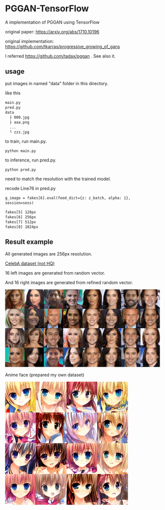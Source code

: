 # PGGAN-TensorFlow
A implementation of PGGAN using TensorFlow

original paper: https://arxiv.org/abs/1710.10196

original implementation: https://github.com/tkarras/progressive_growing_of_gans

I referred https://github.com/tadax/pggan . See also it.

## usage
put images in named "data" folder in this directory.

like this
```
main.py
pred.py
data
  ├ 000.jpg
  ├ aaa.png
  ...
  └ zzz.jpg
```

to train, run main.py.

```
python main.py
```

to inference, run pred.py.

```
python pred.py
```

need to match the resolution with the trained model.

recode Line76 in pred.py


```
g_image = fakes[6].eval(feed_dict={z: z_batch, alpha: 1}, session=sess)
```
```
fakes[5] 128px
fakes[6] 256px
fakes[7] 512px
fakes[8] 1024px
```
## Result example

All generated images are 256px resolution.

[CelebA dataset (not HQ)](http://mmlab.ie.cuhk.edu.hk/projects/CelebA.html)

16 left images are generated from random vector.

And 16 right images are generated from refined random vector.

<img src = 'example/img_6-6.png' width=800>

Anime face (prepared my own dataset)

<img src = 'example/img_36.png' width=400>
